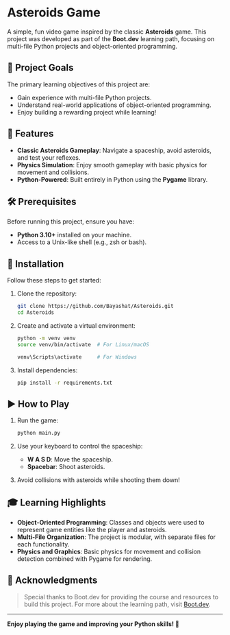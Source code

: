 # Asteroids Game

A simple, fun video game inspired by the classic **Asteroids** game. This project was developed as part of the **Boot.dev** learning path, focusing on multi-file Python projects and object-oriented programming.

## 🎯 Project Goals

The primary learning objectives of this project are:
- Gain experience with multi-file Python projects.
- Understand real-world applications of object-oriented programming.
- Enjoy building a rewarding project while learning!

## 🚀 Features

- **Classic Asteroids Gameplay**: Navigate a spaceship, avoid asteroids, and test your reflexes.
- **Physics Simulation**: Enjoy smooth gameplay with basic physics for movement and collisions.
- **Python-Powered**: Built entirely in Python using the **Pygame** library.

## 🛠 Prerequisites

Before running this project, ensure you have:
- **Python 3.10+** installed on your machine.
- Access to a Unix-like shell (e.g., zsh or bash).

## 🧰 Installation

Follow these steps to get started:

1. Clone the repository:
    ```bash
    git clone https://github.com/Bayashat/Asteroids.git
    cd Asteroids
    ```

2. Create and activate a virtual environment:
    ```bash
    python -m venv venv
    source venv/bin/activate  # For Linux/macOS
    
    venv\Scripts\activate     # For Windows
    ```

3. Install dependencies:
    ```bash
    pip install -r requirements.txt
    ```

## ▶️ How to Play

1. Run the game:
    ```bash
    python main.py
    ```

2. Use your keyboard to control the spaceship:
   - **W A S D**: Move the spaceship.
   - **Spacebar**: Shoot asteroids.

3. Avoid collisions with asteroids while shooting them down!


## 🎓 Learning Highlights

- **Object-Oriented Programming**: Classes and objects were used to represent game entities like the player and asteroids.
- **Multi-File Organization**: The project is modular, with separate files for each functionality.
- **Physics and Graphics**: Basic physics for movement and collision detection combined with Pygame for rendering.

## 🌟 Acknowledgments

> Special thanks to Boot.dev for providing the course and resources to build this project. For more about the learning path, visit [Boot.dev](https://boot.dev/).

--- 
**Enjoy playing the game and improving your Python skills! 🚀**